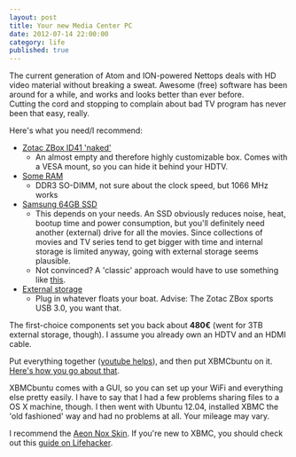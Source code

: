 ```yaml
---
layout: post
title: Your new Media Center PC
date: 2012-07-14 22:00:00
category: life
published: true
---
```


The current generation of Atom and ION-powered Nettops deals with HD video material without breaking a sweat. Awesome (free) software has been around for a while, and works and looks better than ever before.  
Cutting the cord and stopping to complain about bad TV program has never been that easy, really.

Here's what you need/I recommend: 

* [Zotac ZBox ID41 'naked'](http://www.amazon.de/Zotac-ZBOX-ID41-E-ZBOX-ID41-Mini-PC/dp/B004M397BO/ref=sr_1_1?s=computers&ie=UTF8&qid=1342300720&sr=1-1)
  * An almost empty and therefore highly customizable box. Comes with a VESA mount, so you can hide it behind your HDTV.
* [Some RAM](http://www.amazon.de/Dual-Channel-Kit-M471B5673EH1-CF8-DDR3-NOTEBOOKs/dp/B002ZI9OX4/ref=sr_1_7?s=computers&ie=UTF8&qid=1342300962&sr=1-7)
  * DDR3 SO-DIMM, not sure about the clock speed, but 1066 MHz works
* [Samsung 64GB SSD](http://www.amazon.de/gp/product/B007BBQPBO/ref=noref?ie=UTF8&psc=1&s=computers)
  * This depends on your needs. An SSD obviously reduces noise, heat, bootup time and power consumption, but you'll definitely need another (external) drive for all the movies. Since collections of movies and TV series tend to get bigger with time and internal storage is limited anyway, going with external storage seems plausible. 
  * Not convinced? A 'classic' approach would have to use something like [this](http://www.amazon.de/Western-Digital-WD7500BPKT-Scorpio-Festplatte/dp/B004I9J5OG/ref=sr_1_1?ie=UTF8&qid=1342194381&sr=8-1).
* [External storage](http://www.amazon.de/gp/product/B004445JH2/ref=noref?ie=UTF8&psc=1&s=computers)
  * Plug in whatever floats your boat. Advise: The Zotac ZBox sports USB 3.0, you want that.

The first-choice components set you back about **480€** (went for 3TB external storage, though). I assume you already own an HDTV and an HDMI cable.

Put everything together ([youtube helps](http://www.youtube.com/watch?v=aLMHMTVQCio)), and then put XBMCbuntu on it. [Here's how you go about that](http://wiki.xbmc.org/index.php?title=XBMCbuntu#How_To_Install_XBMCbuntu).

XBMCbuntu comes with a GUI, so you can set up your WiFi and everything else pretty easily. I have to say that I had a few problems sharing files to a OS X machine, though. I then went with Ubuntu 12.04, installed XBMC the 'old fashioned' way and had no problems at all. Your mileage may vary. 

I recommend the [Aeon Nox Skin](http://wiki.xbmc.org/index.php?title=Add-on:Aeon_Nox). If you're new to XBMC, you should check out this [guide on Lifehacker](http://lifehacker.com/5900626/create-a-kickass-seamless-play+everything-media-center-the-complete-guide).